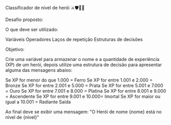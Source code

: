 Classificador de nível de herói ⚔️🛡️🦸‍♂️

Desafio proposto:

O que deve ser utilizado:

Variáveis
Operadores
Laços de repetição
Estruturas de decisões

Objetivo:

Crie uma variável para armazenar o nome e a quantidade de experiência (XP) de um herói, depois utilize uma estrutura de decisão para apresentar alguma das mensagens abaixo:

Se XP for menor do que 1.000 = Ferro
Se XP for entre 1.001 e 2.000 = Bronze
Se XP for entre 2.001 e 5.000 = Prata
Se XP for entre 5.001 e 7.000 = Ouro
Se XP for entre 7.001 e 8.000 = Platina
Se XP for entre 8.001 e 9.000 = Ascendente
Se XP for entre 9.001 e 10.000= Imortal
Se XP for maior ou igual a 10.001 = Radiante
Saída

Ao final deve se exibir uma mensagem: "O Herói de nome {nome} está no nível de {nivel}"
